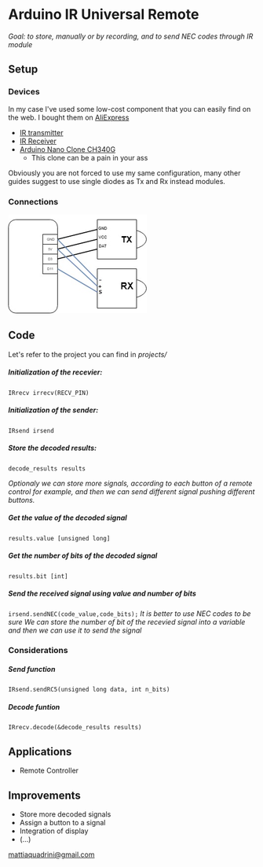 # Arduino IR Universal Remote

_Goal: to store, manually or by recording, and to send NEC codes through IR module_


## Setup

### Devices
In my case I've used some low-cost component that you can easily find on the web. I bought them on [AliExpress](https://best.aliexpress.com)

 - [IR transmitter](https://www.aliexpress.com/item/Free-Shipping-electronic-building-blocks-infrared-transmitter-module-IR-Transmitter-for-arduino/1972261135.html?spm=2114.search0104.3.8.912f5ac1FZRiFU&ws_ab_test=searchweb0_0,searchweb201602_3_10152_10151_10065_10344_10068_10342_10325_10343_10546_10340_10548_10341_10696_10084_10083_10618_10304_10307_5711211_10313_10059_10184_10534_100031_10103_10624_10623_443_10622_10621_10620_10811,searchweb201603_1,ppcSwitch_5&algo_expid=8f9b5a27-1a42-4be6-a34b-22f3c90e50c1-1&algo_pvid=8f9b5a27-1a42-4be6-a34b-22f3c90e50c1&transAbTest=ae803_5&priceBeautifyAB=0)  
  - [IR Receiver](https://www.aliexpress.com/item/3pin-KY-022-TL1838-VS1838B-1838-Universal-IR-Infrared-Sensor-Receiver-Module-for-Arduino-Diy-Starter/32776965303.html?spm=2114.10010108.1000023.13.5e5f568drk0WGU)
  - [Arduino Nano Clone CH340G](https://www.aliexpress.com/item/Freeshipping-1pcs-lot-Nano-3-0-controller-compatible-for-arduino-nano-CH340-USB-driver-NO-CABLE/32804787481.html?spm=2114.search0104.3.8.1ac82b20lJuM33&ws_ab_test=searchweb0_0,searchweb201602_3_10152_10151_10065_10344_10068_10342_10325_10343_10546_10340_10548_10341_10696_10084_10083_10618_10304_10307_5711215_10313_10059_10184_10534_100031_10103_10624_10623_443_10622_10621_10620_10811-10620,searchweb201603_1,ppcSwitch_5&algo_expid=81f49d39-7c1a-4acc-b954-d63d0d0fd424-0&algo_pvid=81f49d39-7c1a-4acc-b954-d63d0d0fd424&transAbTest=ae803_5&priceBeautifyAB=0)  
	- This clone can be a pain in your ass
	
Obviously you are not forced to use my same configuration, many other guides suggest to use single diodes as Tx and Rx instead modules.



### Connections
![Arduino-IR Connections](/media/scheme.jpg)  



## Code

Let's refer to the project you can find in _projects/_ 

##### Initialization of the recevier:  
`IRrecv irrecv(RECV_PIN)`  

##### Initialization of the sender:  
`IRsend irsend`  

##### Store the decoded results:  
`decode_results results`  

_Optionaly we can store more signals, according to each button of a remote control for example, and then we can send different signal pushing different buttons._

##### Get the value of the decoded signal
`results.value [unsigned long]`  

##### Get the number of bits of the decoded signal
`results.bit [int]`  

##### Send the received signal using value and number of bits
`irsend.sendNEC(code_value,code_bits);`
_It is better to use NEC codes to be sure_
_We can store the number of bit of the recevied signal into a variable and then we can use it to send the signal_

### Considerations
##### Send function
`IRsend.sendRC5(unsigned long data, int n_bits)`

##### Decode funtion
`IRrecv.decode(&decode_results results)`

## Applications

 - Remote Controller

## Improvements

 - Store more decoded signals
 - Assign a button to a signal
 - Integration of display
 - (...)

[mattiaquadrini@gmail.com](mailto:mattiaquadrini@gmail.com)
